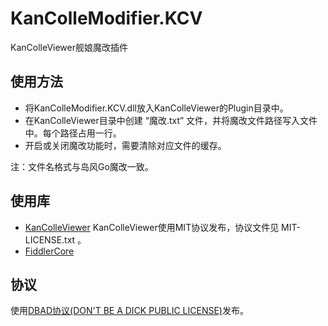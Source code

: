 KanColleModifier.KCV
====================
KanColleViewer舰娘魔改插件

使用方法
-------
* 将KanColleModifier.KCV.dll放入KanColleViewer的Plugin目录中。
* 在KanColleViewer目录中创建 “魔改.txt” 文件，并将魔改文件路径写入文件中。每个路径占用一行。
* 开启或关闭魔改功能时，需要清除对应文件的缓存。

注：文件名格式与岛风Go魔改一致。

使用库
-----
* [KanColleViewer](http://grabacr.net/kancolleviewer)
  KanColleViewer使用MIT协议发布，协议文件见 MIT-LICENSE.txt 。
* [FiddlerCore](http://www.telerik.com/fiddler/fiddlercore)

协议
---
使用[DBAD协议(DON'T BE A DICK PUBLIC LICENSE)](http://www.dbad-license.org/)发布。
